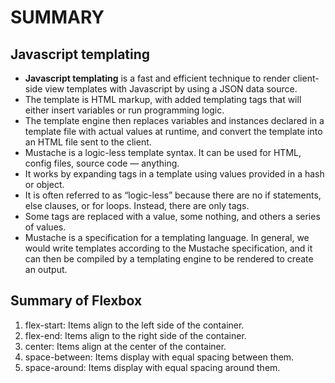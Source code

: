 # SUMMARY #

## Javascript templating ##
- **Javascript templating** is a fast and efficient technique to render client-side view templates with Javascript by using a JSON data source. 
- The template is HTML markup, with added templating tags that will either insert variables or run programming logic.
- The template engine then replaces variables and instances declared in a template file with actual values at runtime, and convert the template into an HTML file sent to the client.
- Mustache is a logic-less template syntax. It can be used for HTML, config files, source code — anything.
- It works by expanding tags in a template using values provided in a hash or object.
- It is often referred to as “logic-less” because there are no if statements, else clauses, or for loops. Instead, there are only tags. 
- Some tags are replaced with a value, some nothing, and others a series of values.
- Mustache is a specification for a templating language. In general, we would write templates according to the Mustache specification, and it can then be compiled by a templating engine to be rendered to create an output.
 
 ## Summary of Flexbox ##
1. flex-start: Items align to the left side of the container.
1. flex-end: Items align to the right side of the container.
1. center: Items align at the center of the container.
1. space-between: Items display with equal spacing between them.
1. space-around: Items display with equal spacing around them.
